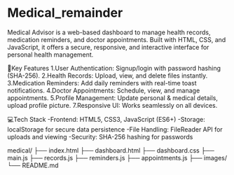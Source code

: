 # Medical_remainder
Medical Advisor is a web-based dashboard to manage health records, medication reminders, and doctor appointments. Built with HTML, CSS, and JavaScript, it offers a secure, responsive, and interactive interface for personal health management.

🌟Key Features
1.User Authentication: Signup/login with password hashing (SHA-256).
2.Health Records: Upload, view, and delete files instantly.
3.Medication Reminders: Add daily reminders with real-time toast notifications.
4.Doctor Appointments: Schedule, view, and manage appointments.
5.Profile Management: Update personal & medical details, upload profile picture.
7.Responsive UI: Works seamlessly on all devices.

💻Tech Stack
-Frontend: HTML5, CSS3, JavaScript (ES6+)
-Storage: localStorage for secure data persistence
-File Handling: FileReader API for uploads and viewing
-Security: SHA-256 hashing for passwords

medical/
├── index.html
├── dashboard.html
├── dashboard.css
├── main.js
├── records.js
├── reminders.js
├── appointments.js
├── images/
└── README.md
